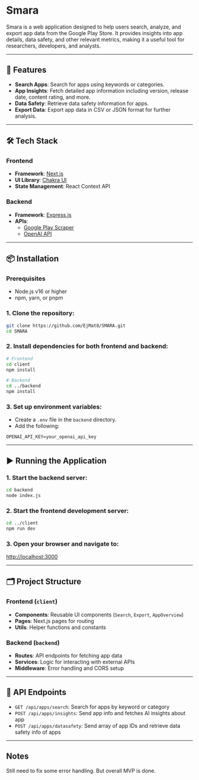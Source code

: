 # Smara

Smara is a web application designed to help users search, analyze, and export app data from the Google Play Store. It provides insights into app details, data safety, and other relevant metrics, making it a useful tool for researchers, developers, and analysts.

---

## 🚀 Features

- **Search Apps**: Search for apps using keywords or categories.
- **App Insights**: Fetch detailed app information including version, release date, content rating, and more.
- **Data Safety**: Retrieve data safety information for apps.
- **Export Data**: Export app data in CSV or JSON format for further analysis.

---

## 🛠 Tech Stack

### Frontend

- **Framework**: [Next.js](https://nextjs.org)
- **UI Library**: [Chakra UI](https://chakra-ui.com)
- **State Management**: React Context API

### Backend

- **Framework**: [Express.js](https://expressjs.com)
- **APIs**:
  - [Google Play Scraper](https://github.com/facundoolano/google-play-scraper)
  - [OpenAI API](https://platform.openai.com/docs/)

---

## 📦 Installation

### Prerequisites

- Node.js v16 or higher
- npm, yarn, or pnpm

### 1. Clone the repository:

```bash
git clone https://github.com/EjMat8/SMARA.git
cd SMARA
```

### 2. Install dependencies for both frontend and backend:

```bash
# Frontend
cd client
npm install

# Backend
cd ../backend
npm install
```

### 3. Set up environment variables:

- Create a `.env` file in the `backend` directory.
- Add the following:

```env
OPENAI_API_KEY=your_openai_api_key
```

---

## ▶️ Running the Application

### 1. Start the backend server:

```bash
cd backend
node index.js
```

### 2. Start the frontend development server:

```bash
cd ../client
npm run dev
```

### 3. Open your browser and navigate to:

[http://localhost:3000](http://localhost:3000)

---

## 🗂 Project Structure

### Frontend (`client`)

- **Components**: Reusable UI components (`Search`, `Export`, `AppOverview`)
- **Pages**: Next.js pages for routing
- **Utils**: Helper functions and constants

### Backend (`backend`)

- **Routes**: API endpoints for fetching app data
- **Services**: Logic for interacting with external APIs
- **Middleware**: Error handling and CORS setup

---

## 📡 API Endpoints

- `GET /api/apps/search`: Search for apps by keyword or category
- `POST /api/apps/insights`: Send app info and fetches AI insights about app
- `POST /api/apps/datasafety`: Send array of app IDs and retrieve data safety info of apps

---

## Notes

Still need to fix some error handling. But overall MVP is done.
